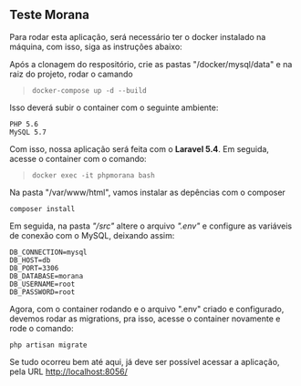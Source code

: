 ## Teste Morana

Para rodar esta aplicação, será necessário ter o docker instalado na máquina, com isso, siga as instruções abaixo:

Após a clonagem do respositório, crie as pastas "/docker/mysql/data" e na raiz do projeto, rodar o camando

> ```docker-compose up -d --build```

Isso deverá subir o container com o seguinte ambiente:

```
PHP 5.6
MySQL 5.7
```

Com isso, nossa aplicação será feita com o **Laravel 5.4**. Em seguida, acesse o container com o comando:

> ```docker exec -it phpmorana bash```

Na pasta "/var/www/html", vamos instalar as depências com o composer

```
composer install
```

Em seguida, na pasta *"/src"* altere o arquivo *".env"* e configure as variáveis de conexão com o MySQL, deixando assim:

```
DB_CONNECTION=mysql
DB_HOST=db
DB_PORT=3306
DB_DATABASE=morana
DB_USERNAME=root
DB_PASSWORD=root
```

Agora, com o container rodando e o arquivo ".env" criado e configurado, devemos rodar as migrations, pra isso, acesse o container novamente e rode o comando:


```
php artisan migrate
```

Se tudo ocorreu bem até aqui, já deve ser possível acessar a aplicação, pela URL [http://localhost:8056/](http://localhost:8056/)
